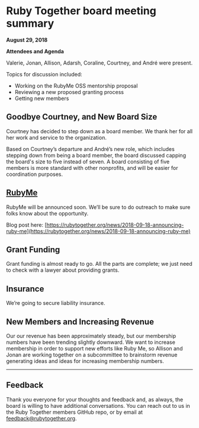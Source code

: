 # Ruby Together board meeting summary

**August 29, 2018**

**Attendees and Agenda**

Valerie, Jonan, Allison, Adarsh, Coraline, Courtney, and André were present.

Topics for discussion included:

- Working on the RubyMe OSS mentorship proposal
- Reviewing a new proposed granting process
- Getting new members

## Goodbye Courtney, and New Board Size

Courtney has decided to step down as a board member. We thank her for all her work and service to the organization.

Based on Courtney’s departure and André’s new role, which includes stepping down from being a board member, the board discussed capping the board's size to five instead of seven. A board consisting of five members is more standard with other nonprofits, and will be easier for coordination purposes.

## [RubyMe](http://rubyme.org)

RubyMe will be announced soon. We’ll be sure to do outreach to make sure folks know about the opportunity.

Blog post here: [https://rubytogether.org/news/2018-09-18-announcing-ruby-me](https://rubytogether.org/news/2018-09-18-announcing-ruby-me)

## Grant Funding

Grant funding is almost ready to go. All the parts are complete; we just need to check with a lawyer about providing grants.

## Insurance

We’re going to secure liability insurance.

## New Members and Increasing Revenue

Our our revenue has been approximately steady, but our membership numbers have been trending slightly downward. We want to increase membership in order to support new efforts like Ruby Me, so Allison and Jonan are working together on a subcommittee to brainstorm revenue generating ideas and ideas for increasing membership numbers.

---

## Feedback

Thank you everyone for your thoughts and feedback and, as always, the board is willing to have additional conversations. You can reach out to us in the Ruby Together members GitHub repo, or by email at [feedback@rubytogether.org](mailto:feedback@rubytogether.org).
